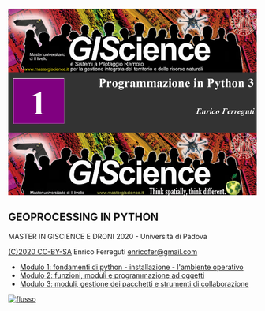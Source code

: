 ![Copertina](Copertina.png)

## GEOPROCESSING IN PYTHON

MASTER IN GISCIENCE E DRONI 2020 - Università di Padova

[(C)2020 CC-BY-SA](https://creativecommons.org/licenses/by-sa/3.0/it/) Enrico Ferreguti enricofer@gmail.com

* [Modulo 1: fondamenti di python - installazione - l'ambiente operativo](https://enricofer.github.io/geoprocessing_giscience_2019/20190414/master_2019_1.htm)
* [Modulo 2: funzioni, moduli e programmazione ad oggetti](https://enricofer.github.io/geoprocessing_giscience_2020/MODULI/modulo_2.htm)
* [Modulo 3: moduli, gestione dei pacchetti e strumenti di collaborazione](https://enricofer.github.io/geoprocessing_giscience_2020/MODULI/modulo_3)

[![flusso](https://i.creativecommons.org/l/by-sa/3.0/88x31.png)](https://creativecommons.org/licenses/by-sa/3.0/it/)